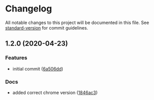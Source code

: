 # Changelog

All notable changes to this project will be documented in this file. See [standard-version](https://github.com/conventional-changelog/standard-version) for commit guidelines.

## 1.2.0 (2020-04-23)


### Features

* initial commit ([6a506dd](https://github.com/talentplatforms/headless-chrome/commit/6a506ddfe946c08b474fd3676870b2f60f86c3a0))


### Docs

* added correct chrome version ([1846ac3](https://github.com/talentplatforms/headless-chrome/commit/1846ac3b81560f69e4c963cfacfa765c6b12a524))
